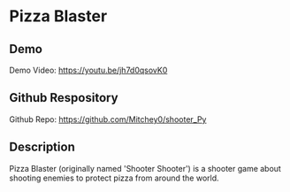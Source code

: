 # Pizza Blaster

## Demo
Demo Video: https://youtu.be/jh7d0qsovK0

## Github Respository
Github Repo: https://github.com/Mitchey0/shooter_Py

## Description

Pizza Blaster (originally named 'Shooter Shooter') is a shooter game about shooting enemies to protect pizza from around the world.
